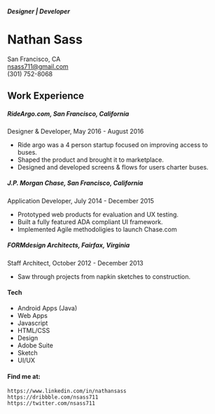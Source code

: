 ##### Designer | Developer
# Nathan Sass  
San Francisco, CA  
nsass711@gmail.com  
(301) 752-8068

## Work Experience
##### RideArgo.com, San Francisco, California
Designer & Developer, May 2016 - August 2016
- Ride argo was a 4 person startup focused on improving access to buses.  
- Shaped the product and brought it to marketplace.  
- Designed and developed screens & flows for users charter buses.

##### J.P. Morgan Chase, San Francisco, California
Application Developer,  July 2014 - December 2015
- Prototyped web products for evaluation and UX testing.
- Built a fully featured ADA compliant UI framework.
- Implemented Agile methodoligies to launch Chase.com

##### FORMdesign Architects, Fairfax, Virginia
Staff Architect, October 2012 - December 2013
- Saw through projects from napkin sketches to construction.

#### Tech
 - Android Apps (Java)
 - Web Apps
 - Javascript
 - HTML/CSS
 - Design
 - Adobe Suite
 - Sketch
 - UI/UX



#### Find me at:
```
https://www.linkedin.com/in/nathansass  
https://dribbble.com/nsass711  
https://twitter.com/nsass711
```
